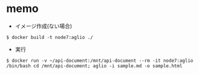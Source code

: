 # memo

* イメージ作成(ない場合)
```
$ docker build -t node7:aglio ./
```
* 実行
```
$ docker run -v ~/api-document:/mnt/api-document --rm -it node7:aglio /bin/bash cd /mnt/api-document; aglio -i sample.md -o sample.html
```
